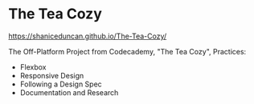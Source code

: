 # The Tea Cozy
https://shaniceduncan.github.io/The-Tea-Cozy/

The Off-Platform Project from Codecademy, "The Tea Cozy", Practices:
- Flexbox
- Responsive Design
- Following a Design Spec
- Documentation and Research
